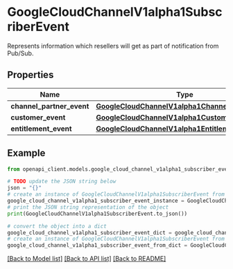 # GoogleCloudChannelV1alpha1SubscriberEvent

Represents information which resellers will get as part of notification from Pub/Sub.

## Properties

Name | Type | Description | Notes
------------ | ------------- | ------------- | -------------
**channel_partner_event** | [**GoogleCloudChannelV1alpha1ChannelPartnerEvent**](GoogleCloudChannelV1alpha1ChannelPartnerEvent.md) |  | [optional] 
**customer_event** | [**GoogleCloudChannelV1alpha1CustomerEvent**](GoogleCloudChannelV1alpha1CustomerEvent.md) |  | [optional] 
**entitlement_event** | [**GoogleCloudChannelV1alpha1EntitlementEvent**](GoogleCloudChannelV1alpha1EntitlementEvent.md) |  | [optional] 

## Example

```python
from openapi_client.models.google_cloud_channel_v1alpha1_subscriber_event import GoogleCloudChannelV1alpha1SubscriberEvent

# TODO update the JSON string below
json = "{}"
# create an instance of GoogleCloudChannelV1alpha1SubscriberEvent from a JSON string
google_cloud_channel_v1alpha1_subscriber_event_instance = GoogleCloudChannelV1alpha1SubscriberEvent.from_json(json)
# print the JSON string representation of the object
print(GoogleCloudChannelV1alpha1SubscriberEvent.to_json())

# convert the object into a dict
google_cloud_channel_v1alpha1_subscriber_event_dict = google_cloud_channel_v1alpha1_subscriber_event_instance.to_dict()
# create an instance of GoogleCloudChannelV1alpha1SubscriberEvent from a dict
google_cloud_channel_v1alpha1_subscriber_event_from_dict = GoogleCloudChannelV1alpha1SubscriberEvent.from_dict(google_cloud_channel_v1alpha1_subscriber_event_dict)
```
[[Back to Model list]](../README.md#documentation-for-models) [[Back to API list]](../README.md#documentation-for-api-endpoints) [[Back to README]](../README.md)


